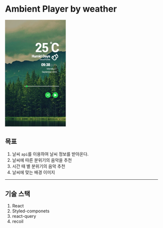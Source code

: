 # Ambient Player by weather

<img src="./img/ambient-player-design.png" width="200">

## 목표

1. 날씨 `api`를 이용하여 날씨 정보를 받아온다.
2. 날씨에 따른 분위기의 음악을 추천
3. 시간 때 별 분위기의 음악 추천
4. 날씨에 맞는 배경 이미지

---

## 기술 스택

1. React
2. Styled-componets
3. react-query
4. recoil
